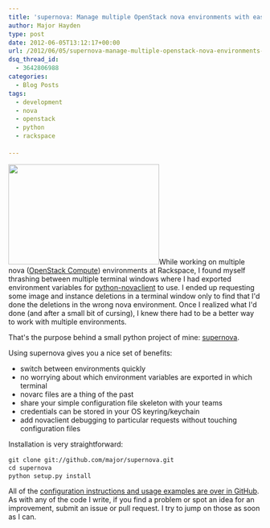 ```yaml
---
title: 'supernova: Manage multiple OpenStack nova environments with ease'
author: Major Hayden
type: post
date: 2012-06-05T13:12:17+00:00
url: /2012/06/05/supernova-manage-multiple-openstack-nova-environments-with-ease/
dsq_thread_id:
  - 3642806988
categories:
  - Blog Posts
tags:
  - development
  - nova
  - openstack
  - python
  - rackspace

---
```

[<img src="/wp-content/uploads/2012/06/firstworldproblems-multiplenovaenvironments-300x199.jpg" alt="" title="firstworldproblems-multiplenovaenvironments" width="300" height="199" class="alignright size-medium wp-image-3435" srcset="/wp-content/uploads/2012/06/firstworldproblems-multiplenovaenvironments-300x199.jpg 300w, /wp-content/uploads/2012/06/firstworldproblems-multiplenovaenvironments.jpg 551w" sizes="(max-width: 300px) 100vw, 300px" />][1]While working on multiple nova ([OpenStack Compute][2]) environments at Rackspace, I found myself thrashing between multiple terminal windows where I had exported environment variables for [python-novaclient][3] to use. I ended up requesting some image and instance deletions in a terminal window only to find that I'd done the deletions in the wrong nova environment. Once I realized what I'd done (and after a small bit of cursing), I knew there had to be a better way to work with multiple environments.

That's the purpose behind a small python project of mine: [supernova][4].

Using supernova gives you a nice set of benefits:

  * switch between environments quickly
  * no worrying about which environment variables are exported in which terminal
  * novarc files are a thing of the past
  * share your simple configuration file skeleton with your teams
  * credentials can be stored in your OS keyring/keychain
  * add novaclient debugging to particular requests without touching configuration files

Installation is very straightforward:

```
git clone git://github.com/major/supernova.git
cd supernova
python setup.py install
```


All of the [configuration instructions and usage examples are over in GitHub][4]. As with any of the code I write, if you find a problem or spot an idea for an improvement, submit an issue or pull request. I try to jump on those as soon as I can.

 [1]: http://major.io/wp-content/uploads/2012/06/firstworldproblems-multiplenovaenvironments.jpg
 [2]: http://openstack.org/projects/compute/
 [3]: https://github.com/openstack/python-novaclient
 [4]: http://major.github.com/supernova/
